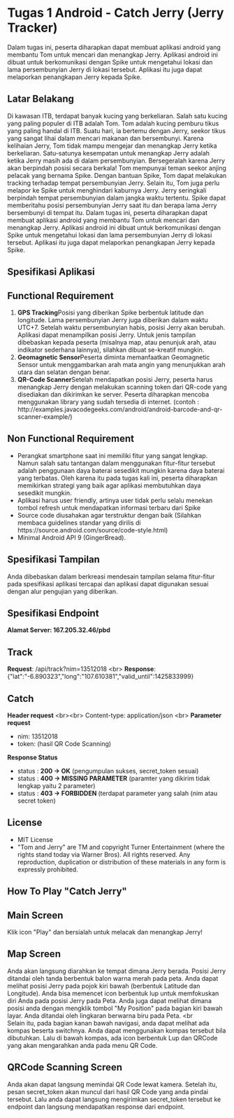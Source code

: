 # Tugas 1 Android - Catch Jerry (Jerry Tracker)
Dalam tugas ini, peserta diharapkan dapat membuat aplikasi android yang membantu Tom untuk mencari dan menangkap Jerry. Aplikasi android ini dibuat untuk berkomunikasi dengan Spike untuk mengetahui lokasi dan lama persembunyian Jerry di lokasi tersebut. Aplikasi itu juga dapat melaporkan penangkapan Jerry kepada Spike.

## Latar Belakang
Di kawasan ITB, terdapat banyak kucing yang berkeliaran. Salah satu kucing yang paling populer di ITB adalah Tom. Tom adalah kucing pemburu tikus yang paling handal di ITB. Suatu hari, ia bertemu dengan Jerry, seekor tikus yang sangat lihai dalam mencari makanan dan bersembunyi. Karena kelihaian Jerry, Tom tidak mampu mengejar dan menangkap Jerry ketika berkeliaran. Satu-satunya kesempatan untuk menangkap Jerry adalah ketika Jerry masih ada di dalam persembunyian. Bersegeralah karena Jerry akan berpindah posisi secara berkala! Tom mempunyai teman seekor anjing pelacak yang bernama Spike. Dengan bantuan Spike, Tom dapat melakukan tracking terhadap tempat persembunyian Jerry. Selain itu, Tom juga perlu melapor ke Spike untuk menghindari kaburnya Jerry. Jerry seringkali berpindah tempat persembunyian dalam jangka waktu tertentu. Spike dapat memberitahu posisi persembunyian Jerry saat itu dan berapa lama Jerry bersembunyi di tempat itu. Dalam tugas ini, peserta diharapkan dapat membuat aplikasi android yang membantu Tom untuk mencari dan menangkap Jerry. Aplikasi android ini dibuat untuk berkomunikasi dengan Spike untuk mengetahui lokasi dan lama persembunyian Jerry di lokasi tersebut. Aplikasi itu juga dapat melaporkan penangkapan Jerry kepada Spike.

## Spesifikasi Aplikasi
## Functional Requirement
<ol type = "1">
<li><b>GPS Tracking</b><br\>Posisi yang diberikan Spike berbentuk latitude dan longitude. Lama persembunyian Jerry juga diberikan dalam waktu UTC+7. Setelah waktu persembunyian habis, posisi Jerry akan berubah. Aplikasi dapat menampilkan posisi Jerry. Untuk jenis tampilan dibebaskan kepada peserta (misalnya map, atau penunjuk arah, atau indikator sederhana lainnya), silahkan dibuat se-kreatif mungkin.</li>
<li><b>Geomagnetic Sensor</b><br\>Peserta diminta memanfaatkan Geomagnetic Sensor untuk menggambarkan arah mata angin yang menunjukkan arah utara dan selatan dengan benar.</li>
<li><b>QR-Code Scanner</b><br\>Setelah mendapatkan posisi Jerry, peserta harus menangkap Jerry dengan melakukan scanning token dari QR-code yang disediakan dan dikirimkan ke server. Peserta diharapkan mencoba menggunakan library yang sudah tersedia di internet. (contoh : http://examples.javacodegeeks.com/android/android-barcode-and-qr-scanner-example/) </li>
</ol>

## Non Functional Requirement

<ul type ="list-style-type:disc">

<li>Perangkat smartphone saat ini memiliki fitur yang sangat lengkap. Namun salah satu tantangan dalam menggunakan fitur-fitur tersebut adalah penggunaan daya baterai sesedikit mungkin karena daya baterai yang terbatas. Oleh karena itu pada tugas kali ini, peserta diharapkan memikirkan strategi yang baik agar aplikasi membutuhkan daya sesedikit mungkin. </li>
<li>Aplikasi harus user friendly, artinya user tidak perlu selalu menekan tombol refresh untuk mendapatkan informasi terbaru dari Spike</li>
<li>Source code diusahakan agar terstruktur dengan baik (Silahkan membaca guidelines standar yang dirilis di https://source.android.com/source/code-style.html) </li>
<li>Minimal Android API 9 (GingerBread).</li> </ul>

## Spesifikasi Tampilan

Anda dibebaskan dalam berkreasi mendesain tampilan selama fitur-fitur pada spesifikasi aplikasi tercapai dan aplikasi dapat digunakan sesuai dengan alur pengujian yang diberikan.

## Spesifikasi Endpoint

<b>Alamat Server: 167.205.32.46/pbd </b>

## Track
<b>Request</b>: <EndPoint>/api/track?nim=13512018 <br\>
<b>Response</b>: {"lat":"-6.890323","long":"107.610381","valid_until":1425833999}

## Catch
<b>Header request</b> <br\><br\>
Content-type: application/json <br\>
<b>Parameter request </b>
<ul type = "list-style-type:disc"> 
<li> nim: 13512018</li>
<li> token: <secret_token> (hasil QR Code Scanning)</li></ul> 

<b> Response Status </b>
<ul type ="list-style-type:disc">
<li> status : <b>200 -> OK</b> (pengumpulan sukses, secret_token sesuai) </li>
<li> status : <b>400 -> MISSING PARAMETER</b> (paramter yang dikirim tidak lengkap yaitu 2 parameter) </li>
<li> status : <b>403 -> FORBIDDEN </b>(terdapat parameter yang salah (nim atau secret token) </li> </ul>

## License
<ul type ="list-style-type:disc">
<li>MIT License </li>
<li>"Tom and Jerry" are TM and copyright Turner Entertainment (where the rights stand today via Warner Bros). All rights reserved. Any reproduction, duplication or distribution of these materials in any form is expressly prohibited.</li> </ul>

## How To Play "Catch Jerry"
## Main Screen
Klik icon "Play" dan bersialah untuk melacak dan menangkap Jerry!

## Map Screen
Anda akan langsung diarahkan ke tempat dimana Jerry berada. Posisi Jerry ditandai oleh tanda berbentuk balon warna merah pada peta. Anda dapat melihat posisi Jerry pada pojok kiri bawah (berbentuk Latitude dan Longitude). Anda bisa memencet icon berbentuk lup untuk memfokuskan diri Anda pada posisi Jerry pada Peta. Anda juga dapat melihat dimana posisi anda dengan mengklik tombol "My Position" pada bagian kiri bawah layar. Anda ditandai oleh lingkaran berwarna biru pada Peta. <br\
Selain itu, pada bagian kanan bawah navigasi, anda dapat melihat ada kompas beserta switchnya. Anda dapat menggunakan kompas tersebut bila dibutuhkan. Lalu di bawah kompas, ada icon berbentuk Lup dan QRCode yang akan mengarahkan anda pada menu QR Code.

## QRCode Scanning Screen
Anda akan dapat langsung memindai QR Code lewat kamera. Setelah itu, pesan secret_token akan muncul dari hasil QR Code yang anda pindai tersebut. Lalu anda dapat langsung mengirimkan secret_token tersebut ke endpoint dan langsung mendapatkan response dari endpoint.
